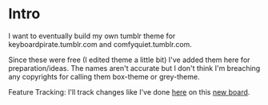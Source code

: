 # Intro

I want to eventually build my own tumblr theme for keyboardpirate.tumblr.com and comfyquiet.tumblr.com.

Since these were free (I edited theme a little bit) I've added them here for preparation/ideas. The names aren't accurate but I don't think I'm breaching any copyrights for calling them box-theme or grey-theme.

Feature Tracking:
I'll track changes like I've done [here](https://trello.com/b/bpMw7Bm1/project-cqtheme) on this [new board](https://trello.com/b/LFeDBB0s/project-gitify-tumblr-changes).

